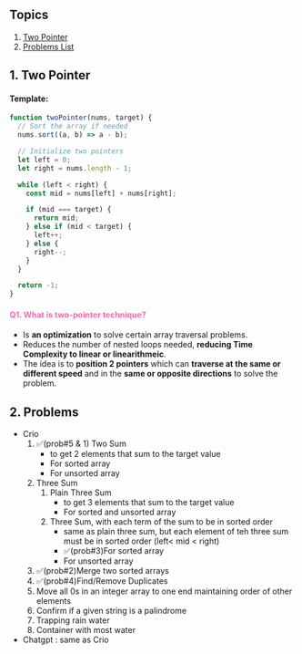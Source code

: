 ## Topics

1. [Two Pointer](#two-pointer)
2. [Problems List](#problems)

## 1. Two Pointer <a id="two-pointer"></a>

#### Template:

```javascript
function twoPointer(nums, target) {
  // Sort the array if needed
  nums.sort((a, b) => a - b);

  // Initialize two pointers
  let left = 0;
  let right = nums.length - 1;

  while (left < right) {
    const mid = nums[left] + nums[right];

    if (mid === target) {
      return mid;
    } else if (mid < target) {
      left++;
    } else {
      right--;
    }
  }

  return -1;
}
```

#### <span style="color:#ff69b4;">Q1. What is two-pointer technique?</span>

- Is **an optimization** to solve certain array traversal problems.
- Reduces the number of nested loops needed, **reducing Time Complexity to linear or linearithmeic**.
- The idea is to **position 2 pointers** which can **traverse at the same or different speed** and in the **same or opposite directions** to solve the problem.

## 2. Problems <a id="problems"></a>

- Crio
  1. ✅(prob#5 & 1) Two Sum
     - to get 2 elements that sum to the target value
     - For sorted array
     - For unsorted array
  2. Three Sum
      1. Plain Three Sum
          - to get 3 elements that sum to the target value
          - For sorted and unsorted array
      2. Three Sum, with each term of the sum to be in sorted order
          - same as plain three sum, but each element of teh three sum must be in sorted order (left< mid < right)
          - ✅(prob#3)For sorted array 
          - For unsorted array
  3. ✅(prob#2)Merge two sorted arrays
  4. ✅(prob#4)Find/Remove Duplicates
  5. Move all 0s in an integer array to one end maintaining order of other elements
  6. Confirm if a given string is a palindrome
  7. Trapping rain water
  8. Container with most water
- Chatgpt : same as Crio
